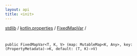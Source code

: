 ```yaml
---
layout: api
title: <init>
---
```

[stdlib](../../index.md) / [kotlin.properties](../index.md) / [FixedMapVar](index.md) / [<init>](_init_.md)

# <init>

```
public FixedMapVar<T, K, V> (map: MutableMap<K, Any>, key: (PropertyMetadata)->K, default: (T, K)->V)
```
